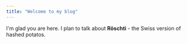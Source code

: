 ```yaml
---
title: "Welcome to my blog"
---
```


I'm glad you are here. I plan to talk about **Röschti** - the Swiss version of hashed potatos.
